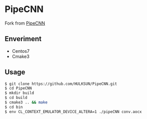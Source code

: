 # PipeCNN
 
Fork from [PipeCNN](https://github.com/doonny/PipeCNN/)

## Enveriment
- Centos7
- Cmake3

## Usage
```bash
$ git clone https://github.com/HULKSUN/PipeCNN.git 
$ cd PipeCNN
$ mkdir build
$ cd build
$ cmake3 .. && make
$ cd bin
$ env CL_CONTEXT_EMULATOR_DEVICE_ALTERA=1 ./pipeCNN conv.aocx
```